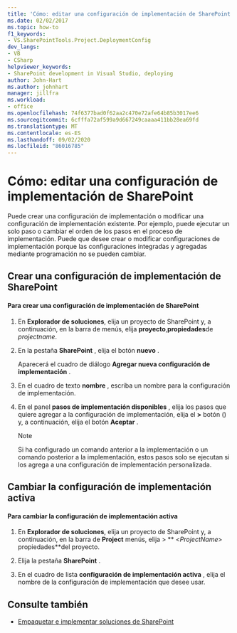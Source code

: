 ```yaml
---
title: 'Cómo: editar una configuración de implementación de SharePoint | Microsoft Docs'
ms.date: 02/02/2017
ms.topic: how-to
f1_keywords:
- VS.SharePointTools.Project.DeploymentConfig
dev_langs:
- VB
- CSharp
helpviewer_keywords:
- SharePoint development in Visual Studio, deploying
author: John-Hart
ms.author: johnhart
manager: jillfra
ms.workload:
- office
ms.openlocfilehash: 74f6377bad0f62aa2c470e72afe64b85b3017ee6
ms.sourcegitcommit: 6cfffa72af599a9d667249caaaa411bb28ea69fd
ms.translationtype: MT
ms.contentlocale: es-ES
ms.lasthandoff: 09/02/2020
ms.locfileid: "86016785"
---
```

# <a name="how-to-edit-a-sharepoint-deployment-configuration"></a>Cómo: editar una configuración de implementación de SharePoint
  Puede crear una configuración de implementación o modificar una configuración de implementación existente. Por ejemplo, puede ejecutar un solo paso o cambiar el orden de los pasos en el proceso de implementación. Puede que desee crear o modificar configuraciones de implementación porque las configuraciones integradas y agregadas mediante programación no se pueden cambiar.

## <a name="create-a-sharepoint-deployment-configuration"></a>Crear una configuración de implementación de SharePoint

#### <a name="to-create-a-sharepoint-deployment-configuration"></a>Para crear una configuración de implementación de SharePoint

1. En **Explorador de soluciones**, elija un proyecto de SharePoint y, a continuación, en la barra de menús, elija **proyecto**,**propiedades**de _projectname_.

2. En la pestaña **SharePoint** , elija el botón **nuevo** .

     Aparecerá el cuadro de diálogo **Agregar nueva configuración de implementación** .

3. En el cuadro de texto **nombre** , escriba un nombre para la configuración de implementación.

4. En el panel **pasos de implementación disponibles** , elija los pasos que quiere agregar a la configuración de implementación, elija el **>** botón () y, a continuación, elija el botón **Aceptar** .

    > [!NOTE]
    > Si ha configurado un comando anterior a la implementación o un comando posterior a la implementación, estos pasos solo se ejecutan si los agrega a una configuración de implementación personalizada.

## <a name="change-the-active-deployment-configuration"></a>Cambiar la configuración de implementación activa

#### <a name="to-change-the-active-deployment-configuration"></a>Para cambiar la configuración de implementación activa

1. En **Explorador de soluciones**, elija un proyecto de SharePoint y, a continuación, en la barra de **Project** menús, elija  >  ** \<*ProjectName*> propiedades**del proyecto.

2. Elija la pestaña **SharePoint** .

3. En el cuadro de lista **configuración de implementación activa** , elija el nombre de la configuración de implementación que desee usar.

## <a name="see-also"></a>Consulte también
- [Empaquetar e implementar soluciones de SharePoint](../sharepoint/packaging-and-deploying-sharepoint-solutions.md)

